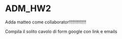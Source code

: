 # ADM_HW2

Adda matteo come collaborator!!!!!!!!!!!!!!

Compila il solito cavolo di form google con link e emails
